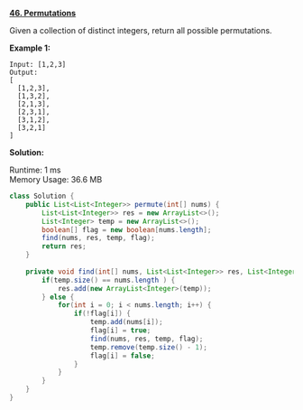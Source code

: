 **[46. Permutations](https://leetcode.com/problems/permutations/)**

Given a collection of distinct integers, return all possible permutations.

**Example 1:**

```
Input: [1,2,3]
Output:
[
  [1,2,3],
  [1,3,2],
  [2,1,3],
  [2,3,1],
  [3,1,2],
  [3,2,1]
]

```

**Solution:**

Runtime: 1 ms<br/>
Memory Usage: 36.6 MB

```java
class Solution {
    public List<List<Integer>> permute(int[] nums) {
        List<List<Integer>> res = new ArrayList<>();
        List<Integer> temp = new ArrayList<>();
        boolean[] flag = new boolean[nums.length];
        find(nums, res, temp, flag);
        return res;
    }
    
    private void find(int[] nums, List<List<Integer>> res, List<Integer> temp, boolean[] flag) {
        if(temp.size() == nums.length ) {
            res.add(new ArrayList<Integer>(temp));            
        } else {
            for(int i = 0; i < nums.length; i++) {
                if(!flag[i]) {
                    temp.add(nums[i]);
                    flag[i] = true;
                    find(nums, res, temp, flag);
                    temp.remove(temp.size() - 1);
                    flag[i] = false;
                }                       
            }
        }        
    }
}

```


